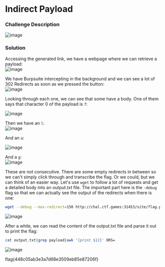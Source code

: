 # Indirect Payload

### Challenge Description
![image](https://github.com/LazyTitan33/CTF-Writeups/assets/80063008/784bf2ce-599f-43f3-9a73-bc9c869577ea)

### Solution

Accessing the generated link, we have a webpage where we can retrieve a payload:  
![image](https://github.com/LazyTitan33/CTF-Writeups/assets/80063008/f8009b4c-9430-40e3-8488-6d4262053293)

We have Burpsuite intercepting in the background and we can see a lot of 302 Redirects as soon as we pressed the button:  
![image](https://github.com/LazyTitan33/CTF-Writeups/assets/80063008/a04ee012-b411-4bf9-a753-b7333e929862)

Looking through each one, we can see that some have a body. One of them says that character 0 of the payload is `f`:  

![image](https://github.com/LazyTitan33/CTF-Writeups/assets/80063008/381a558a-123d-449d-85ce-ce7299e32712)

Then we have an `l`:  
![image](https://github.com/LazyTitan33/CTF-Writeups/assets/80063008/1cc7237b-6ba5-45ac-b6ee-1ed7894bd00c)

And an `a`:  

![image](https://github.com/LazyTitan33/CTF-Writeups/assets/80063008/c581abfd-da2d-41b2-b692-a27754372de4)

And a `g`:  
![image](https://github.com/LazyTitan33/CTF-Writeups/assets/80063008/909d969f-f0f9-478f-97d3-e0771481403f)

These are not consecutive. There are some empty redirects in between so we can't simply click through and transcribe the flag. Or we could, but we can think of an easier way. Let's use `wget` to follow a lot of requests and get a detailed body into an output.txt file. The important part here is the `-debug` flag so that we can actually see the output of the redirects when there is one:

```bash
wget --debug --max-redirect=150 http://chal.ctf.games:31453/site/flag.php -o output.txt
```
![image](https://github.com/LazyTitan33/CTF-Writeups/assets/80063008/4f7543fb-fd3f-4d7c-b5c4-0b93a341e217)

After a while, we can read the content of the output.txt file and parse it out to print the flag:  

```bash
cat output.txt|grep payload|awk '{print $12}' ORS=
```
![image](https://github.com/LazyTitan33/CTF-Writeups/assets/80063008/e3b81097-3a64-44b6-8364-7131cf812052)

flag{448c05ab3e3a7d68e3509eb85e87206f} 

